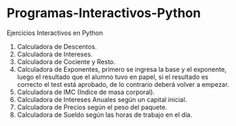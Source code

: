 # Programas-Interactivos-Python
Ejercicios Interactivos en Python

1. Calculadora de Descentos.
2. Calculadora de Intereses.
3. Calculadora de Cociente y Resto.
4. Calculadora de Exponentes, primero se ingresa la base y el exponente, luego el resultado que el alumno tuvo en papel, si el resultado es correcto el test está aprobado, de lo contrario deberá volver a empezar.
5. Calculadora de IMC (Indice de masa corporal).
6. Calculadora de Intereses Anuales según un capital inicial.
7. Calculadora de Precios según el peso del paquete.
8. Calculadora de Sueldo según las horas de trabajo en el día.
